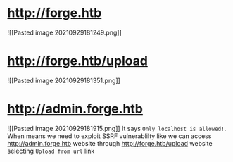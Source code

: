 # http://forge.htb
![[Pasted image 20210929181249.png]]
# http://forge.htb/upload
![[Pasted image 20210929181351.png]]
# http://admin.forge.htb
![[Pasted image 20210929181915.png]]
It says `Only localhost is allowed!`. When means we need to exploit SSRF vulnerablilty like we can access http://admin.forge.htb website through http://forge.htb/upload website selecting `Upload from url` link


